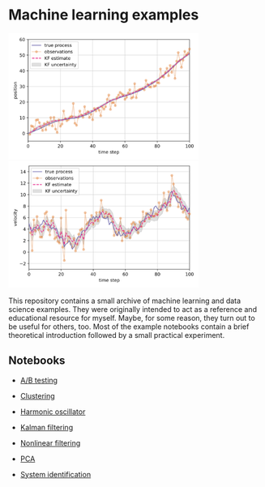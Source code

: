 # Machine learning examples

<p>
  <img src="assets/kalman_position.svg" alt="Kalman filter position estimates" title="Position estimates" height="250" style="padding-right: 1em;">
  <img src="assets/kalman_velocity.svg" alt="Kalman filter velocity estimates" title="Velocity estimates" height="250">
</p>

This repository contains a small archive of machine learning and data science examples.
They were originally intended to act as a reference and educational resource for myself.
Maybe, for some reason, they turn out to be useful for others, too.
Most of the example notebooks contain a brief theoretical introduction followed by a small practical experiment.


## Notebooks

- [A/B testing](notebooks/ab_testing.ipynb)

- [Clustering](notebooks/clustering_example.ipynb)

- [Harmonic oscillator](notebooks/harmonic_oscillator.ipynb)

- [Kalman filtering](notebooks/kalman_filter.ipynb)

- [Nonlinear filtering](notebooks/nonlinear_filters.ipynb)

- [PCA](notebooks/principal_components.ipynb)

- [System identification](notebooks/system_identification.ipynb)

